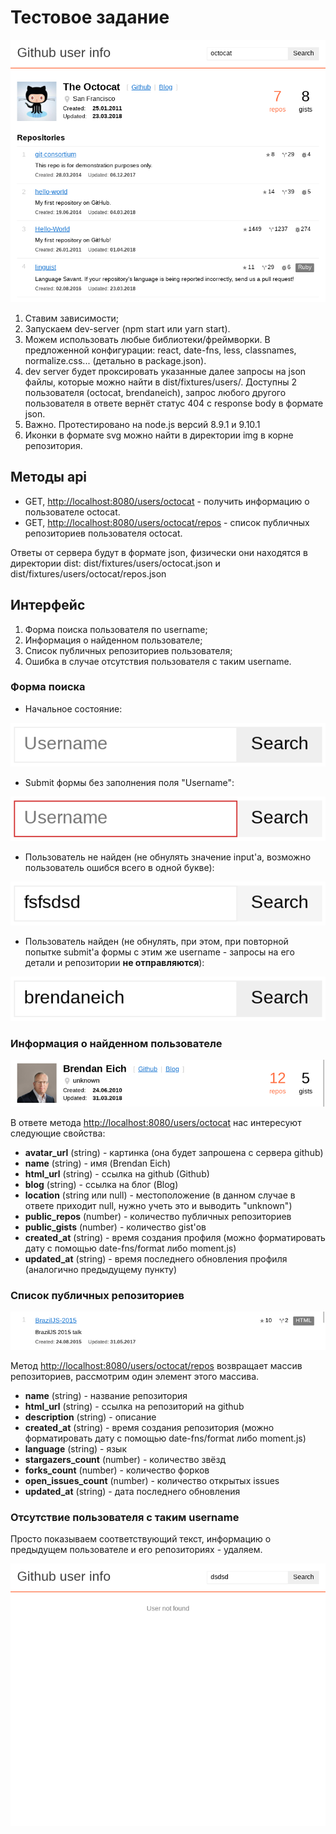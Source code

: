 # Тестовое задание
![screenshot](doc/screenshot.png)
1. Ставим зависимости;
2. Запускаем dev-server (npm start или yarn start).
3. Можем использовать любые библиотеки/фреймворки. В предложенной конфигурации: react, date-fns, less, classnames, normalize.css... (детально в package.json).
4. dev server будет проксировать указанные далее запросы на json файлы, которые можно найти в dist/fixtures/users/. Доступны 2 пользователя (octocat, brendaneich), запрос любого другого пользователя в ответе вернёт статус 404 с response body в формате json.
5. Важно. Протестировано на node.js версий 8.9.1 и 9.10.1
6. Иконки в формате svg можно найти в директории img в корне репозитория.

## Методы api
* GET, [http://localhost:8080/users/octocat](http://localhost:8080/users/octocat) - получить информацию о пользователе octocat.
* GET, [http://localhost:8080/users/octocat/repos](http://localhost:8080/users/octocat) - список публичных репозиториев пользователя octocat.

Ответы от сервера будут в формате json, физически они находятся в директории dist: dist/fixtures/users/octocat.json и dist/fixtures/users/octocat/repos.json

## Интерфейс
1. Форма поиска пользователя по username;
2. Информация о найденном пользователе;
3. Список публичных репозиториев пользователя;
4. Ошибка в случае отсутствия пользователя с таким username.

### Форма поиска
* Начальное состояние:

![search-initial](./search-initial.png)

* Submit формы без заполнения поля "Username":

![search-invalid](./search-invalid.png)

* Пользователь не найден (не обнулять значение input'a, возможно пользователь ошибся всего в одной букве):

![search-not-found](./search-not-found.png)

* Пользователь найден (не обнулять, при этом, при повторной попытке submit'а формы с этим же username - запросы на его детали и репозитории **не отправляются**):

![search-user](./search-user.png)

### Информация о найденном пользователе

![user-info](./user-info.png)

В ответе метода [http://localhost:8080/users/octocat](http://localhost:8080/users/octocat) нас интересуют следующие свойства:

* **avatar_url** (string) - картинка (она будет запрошена с сервера github)
* **name** (string) - имя (Brendan Eich)
* **html_url** (string) - ссылка на github (Github)
* **blog** (string) - ссылка на блог (Blog)
* **location** (string или null) - местоположение (в данном случае в ответе приходит null, нужно учеть это и выводить "unknown")
* **public_repos** (number) - количество публичных репозиториев
* **public_gists** (number) - количество gist'ов
* **created_at** (string) - время создания профиля (можно форматировать дату с помощью date-fns/format либо moment.js)
* **updated_at** (string) - время последнего обновления профиля (аналогично предыдущему пункту)

### Список публичных репозиториев

![repo](./repo.png)

Метод [http://localhost:8080/users/octocat/repos](http://localhost:8080/users/octocat) возвращает массив репозиториев, рассмотрим один элемент этого массива.

* **name** (string) - название репозитория
* **html_url** (string) - ссылка на репозиторий на github
* **description** (string) - описание
* **created_at** (string) - время создания репозитория (можно форматировать дату с помощью date-fns/format либо moment.js)
* **language** (string) - язык
* **stargazers_count** (number) - количество звёзд
* **forks_count** (number) - количество форков
* **open_issues_count** (number) - количество открытых issues
* **updated_at** (string) - дата последнего обновления

### Отсутствие пользователя с таким username

Просто показываем соответствующий текст, информацию о предыдущем пользователе и его репозиториях - удаляем.

![user-not-found](./user-not-found.png)